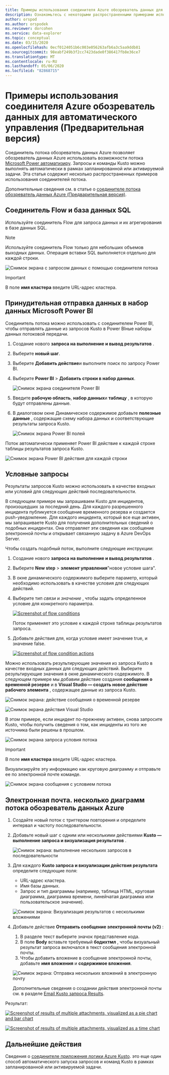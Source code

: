 ```yaml
---
title: Примеры использования соединителя Azure обозреватель данных для автоматического управления (Предварительная версия)
description: Ознакомьтесь с некоторыми распространенными примерами использования соединителя Azure обозреватель данных для автоматизации управления питанием.
author: orspod
ms.author: orspodek
ms.reviewer: dorcohen
ms.service: data-explorer
ms.topic: conceptual
ms.date: 03/15/2020
ms.openlocfilehash: 0ecf0124051b6c003e056263afb6a3c5aa9ddb81
ms.sourcegitcommit: 98eabf249b3f2cc7423dade0f386417fb8e36ce7
ms.translationtype: MT
ms.contentlocale: ru-RU
ms.lasthandoff: 05/06/2020
ms.locfileid: "82868715"
---
```

# <a name="usage-examples-for-azure-data-explorer-connector-to-power-automate-preview"></a>Примеры использования соединителя Azure обозреватель данных для автоматического управления (Предварительная версия)

Соединитель потока обозреватель данных Azure позволяет обозреватель данных Azure использовать возможности потока [Microsoft Power автоматизиру](https://flow.microsoft.com/). Запросы и команды Kusto можно выполнять автоматически в рамках запланированной или активируемой задачи. Эта статья содержит несколько распространенных примеров использования соединителей потока.

Дополнительные сведения см. в статье о [соединителе потока обозреватель данных Azure (Предварительная версия)](flow.md).

## <a name="flow-connector-and-your-sql-database"></a>Соединитель Flow и база данных SQL

Используйте соединитель Flow для запроса данных и их агрегирования в базе данных SQL.

> [!Note]
> Используйте соединитель Flow только для небольших объемов выходных данных. Операция вставки SQL выполняется отдельно для каждой строки. 

![Снимок экрана с запросом данных с помощью соединителя потока](./media/flow-usage/flow-sqlexample.png)

> [!IMPORTANT]
> В поле **имя кластера** введите URL-адрес кластера.

## <a name="push-data-to-a-microsoft-power-bi-dataset"></a>Принудительная отправка данных в набор данных Microsoft Power BI

Соединитель потока можно использовать с соединителем Power BI, чтобы отправлять данные из запросов Kusto в Power BIные наборы данных потоковой передачи.

1. Создание нового **запроса на выполнение и вывод результатов** .
1. Выберите **новый шаг**.
1. Выберите **Добавить действие**и выполните поиск по запросу Power BI.
1. Выберите **Power BI** > **Добавить строки в набор данных**. 

    ![Снимок экрана соединителя Power BI](./media/flow-usage/flow-powerbiconnector.png)

1. Введите **рабочую область**, **набор данных**и **таблицу** , в которую будут отправлены данные.
1. В диалоговом окне Динамическое содержимое добавьте **полезные данные** , содержащие схему набора данных и соответствующие результаты запроса Kusto.

    ![Снимок экрана Power BI полей](./media/flow-usage/flow-powerbifields.png)

Поток автоматически применяет Power BI действие к каждой строке таблицы результатов запроса Kusto. 

![Снимок экрана Power BI действия для каждой строки](./media/flow-usage/flow-powerbiforeach.png)

## <a name="conditional-queries"></a>Условные запросы

Результаты запросов Kusto можно использовать в качестве входных или условий для следующих действий последовательности.

В следующем примере мы запрашиваем Kusto для инцидентов, произошедших за последний день. Для каждого разрешенного инцидента публикуется сообщение временного резерва и создается push-уведомление.
Для каждого инцидента, который все еще активен, мы запрашиваете Kusto для получения дополнительных сведений о подобных инцидентах. Она отправляет эти сведения как сообщение электронной почты и открывает связанную задачу в Azure DevOps Server.

Чтобы создать подобный поток, выполните следующие инструкции:

1. Создание нового **запроса на выполнение и вывод результатов** .
1. Выберите **New step** > **элемент управления**"новое условие шага".
1. В окне динамического содержимого выберите параметр, который необходимо использовать в качестве условия для следующих действий.
1. Выберите тип *связи* и *значение* , чтобы задать определенное условие для конкретного параметра.

    [![](./media/flow-usage/flow-condition.png "Screenshot of flow conditions")](./media/flow-usage/flow-condition.png#lightbox)

    Поток применяет это условие к каждой строке таблицы результатов запроса.
1. Добавьте действия для, когда условие имеет значение true, и значение false.

    [![](./media/flow-usage/flow-conditionactions.png "Screenshot of flow condition actions")](./media/flow-usage/flow-conditionactions.png#lightbox)

Можно использовать результирующие значения из запроса Kusto в качестве входных данных для следующих действий. Выберите результирующие значения в окне динамического содержимого.
В следующем примере мы добавим действие создания **сообщения о временной резерве** и в **Visual Studio — создать новое действие рабочего элемента** , содержащее данные из запроса Kusto.

![Снимок экрана: действие сообщения о временной резерве](./media/flow-usage/flow-slack.png)

![Снимок экрана действия Visual Studio](./media/flow-usage/flow-visualstudio.png)

В этом примере, если инцидент по-прежнему активен, снова запросите Kusto, чтобы получить сведения о том, как инциденты из того же источника были решены в прошлом.

![Снимок экрана запроса условия потока](./media/flow-usage/flow-conditionquery.png)

> [!IMPORTANT]
> В поле **имя кластера** введите URL-адрес кластера.

Визуализируйте эту информацию как круговую диаграмму и отправьте ее по электронной почте команде.

![Снимок экрана сообщения с условием потока](./media/flow-usage/flow-conditionemail.png)

## <a name="email-multiple-azure-data-explorer-flow-charts"></a>Электронная почта. несколько диаграмм потока обозреватель данных Azure

1. Создайте новый поток с триггером повторения и определите интервал и частоту последовательности. 
1. Добавьте новый шаг с одним или несколькими действиями **Kusto — выполнение запроса и визуализация результатов** . 

    ![Снимок экрана: выполнение нескольких запросов в последовательности](./media/flow-usage/flow-severalqueries.png)

1. Для каждого **Kusto запроса и визуализации действия результата** определите следующие поля:
    * URL-адрес кластера.
    * Имя базы данных.
    * Запрос и тип диаграммы (например, таблица HTML, круговая диаграмма, диаграмма времени, линейчатая диаграмма или пользовательское значение).

    ![Снимок экрана: Визуализация результатов с несколькими вложениями](./media/flow-usage/flow-visualizeresultsmultipleattachments.png)

1. Добавьте действие **Отправить сообщение электронной почты (v2)** : 
    1. В разделе текст выберите значок представление кода.
    1. В поле **Body** вставьте требуемый **бодихтмл** , чтобы визуальный результат запроса включался в текст сообщения электронной почты.
    1. Чтобы добавить вложение в сообщение электронной почты, добавьте **имя вложения** и **содержимое вложения**.
    
    ![Снимок экрана: Отправка нескольких вложений в электронную почту](./media/flow-usage/flow-email-multiple-attachments.png)

    Дополнительные сведения о создании действия электронной почты см. в разделе [Email Kusto запроса Results](flow.md#email-kusto-query-results). 

Результат:

[![](./media/flow-usage/flow-resultsmultipleattachments.png "Screenshot of results of multiple attachments, visualized as a pie chart and bar chart")](./media/flow-usage/flow-resultsmultipleattachments.png#lightbox)

[![](./media/flow-usage/flow-resultsmultipleattachments2.png "Screenshot of results of multiple attachments, visualized as a time chart")](./media/flow-usage/flow-resultsmultipleattachments2.png#lightbox)

## <a name="next-steps"></a>Дальнейшие действия

Сведения о [соединителе приложения логики Azure Kusto](kusto/tools/logicapps.md). это еще один способ автоматического запуска запросов и команд Kusto в рамках запланированной или активируемой задачи.

